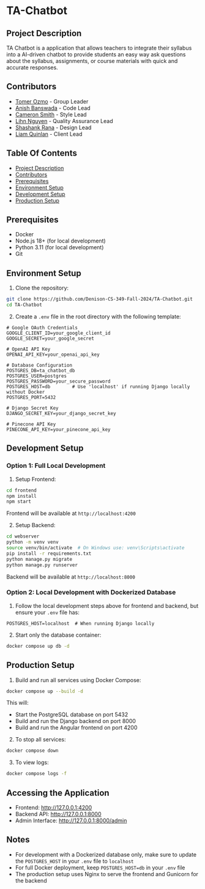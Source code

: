 # TA-Chatbot

## Project Description

TA Chatbot is a application that allows teachers to integrate their syllabus into a AI-driven chatbot to provide students an easy way ask questions about the syllabus, assignments, or course materials with quick and accurate responses.

## Contributors
- [Tomer Ozmo](https://github.com/contributor3) - Group Leader
- [Anish Banswada](https://github.com/contributor2) - Code Lead
- [Cameron Smith](https://github.com/csmith2025) - Style Lead
- [Lihn Nguyen](https://github.com/contributor2) - Quality Assurance Lead
- [Shashank Rana](https://github.com/contributor3) - Design Lead
- [Liam Quinlan](https://github.com/contributor1) - Client Lead

## Table Of Contents
- [Project Description](#project-description)
- [Contributors](#contributors)
- [Prerequisites](#prerequisites)
- [Environment Setup](#environment-setup)
- [Development Setup](#development-setup)
- [Production Setup](#production-setup)

## Prerequisites
- Docker
- Node.js 18+ (for local development)
- Python 3.11 (for local development)
- Git

## Environment Setup

1. Clone the repository:
```bash
git clone https://github.com/Denison-CS-349-Fall-2024/TA-Chatbot.git
cd TA-Chatbot
```

2. Create a `.env` file in the root directory with the following template:
```env
# Google OAuth Credentials
GOOGLE_CLIENT_ID=your_google_client_id
GOOGLE_SECRET=your_google_secret

# OpenAI API Key
OPENAI_API_KEY=your_openai_api_key

# Database Configuration
POSTGRES_DB=ta_chatbot_db
POSTGRES_USER=postgres
POSTGRES_PASSWORD=your_secure_password
POSTGRES_HOST=db        # Use 'localhost' if running Django locally without Docker
POSTGRES_PORT=5432

# Django Secret Key
DJANGO_SECRET_KEY=your_django_secret_key

# Pinecone API Key
PINECONE_API_KEY=your_pinecone_api_key
```

## Development Setup

### Option 1: Full Local Development

1. Setup Frontend:
```bash
cd frontend
npm install
npm start
```
Frontend will be available at `http://localhost:4200`

2. Setup Backend:
```bash
cd webserver
python -m venv venv
source venv/bin/activate  # On Windows use: venv\Scripts\activate
pip install -r requirements.txt
python manage.py migrate
python manage.py runserver
```
Backend will be available at `http://localhost:8000`

### Option 2: Local Development with Dockerized Database

1. Follow the local development steps above for frontend and backend, but ensure your `.env` file has:
```env
POSTGRES_HOST=localhost  # When running Django locally
```

2. Start only the database container:
```bash
docker compose up db -d
```

## Production Setup

1. Build and run all services using Docker Compose:
```bash
docker compose up --build -d
```

This will:
- Start the PostgreSQL database on port 5432
- Build and run the Django backend on port 8000
- Build and run the Angular frontend on port 4200

2. To stop all services:
```bash
docker compose down
```

3. To view logs:
```bash
docker compose logs -f
```

## Accessing the Application

- Frontend: http://127.0.0.1:4200
- Backend API: http://127.0.0.1:8000
- Admin Interface: http://127.0.0.1:8000/admin

## Notes

- For development with a Dockerized database only, make sure to update the `POSTGRES_HOST` in your `.env` file to `localhost`
- For full Docker deployment, keep `POSTGRES_HOST=db` in your `.env` file
- The production setup uses Nginx to serve the frontend and Gunicorn for the backend